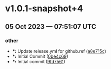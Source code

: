 # v1.0.1-snapshot+4
## 05 Oct 2023 — 07:51:07 UTC

### other

+ __\*:__ Update release.yml for github.ref
 ([a8e715c](/commit/a8e715c7ee3561312be8a725ba2608555c26e461))
+ __\*:__ Initial Commit
 ([0be4c69](/commit/0be4c697fa4dd7e1d29ed39ecc17108c3fc9cdd7))
+ __\*:__ Initial commit ([9fd7561](/commit/9fd756159d587441d69581af96d35c5217756249))
